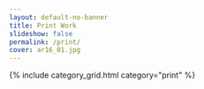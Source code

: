 ```yaml
---
layout: default-no-banner
title: Print Work
slideshow: false
permalink: /print/
cover: ar16_01.jpg
---
```

{% include category_grid.html category="print" %}
